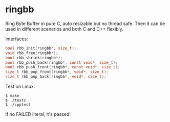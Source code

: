 # ringbb

Ring Byte Buffer in pure C, auto resizable but no thread safe. Then it can be
used in different scenarios and both C and C++ flexibly.

Interfaces:

```c
bool rbb_init(ringbb*, size_t);
void rbb_free(ringbb*);
bool rbb_shrink(ringbb*);
bool rbb_push_back(ringbb*, const void*, size_t);
bool rbb_push_front(ringbb*, const void*, size_t);
size_t rbb_pop_front(ringbb*, void*, size_t);
size_t rbb_pop_back(ringbb*, void*, size_t);
```

Test on Linux:

```shell
$ make
$ ./testc
$ ./cpptest
```

If no FAILED literal, it's passed!

